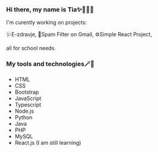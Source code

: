 ### Hi there, my name is Tia✨👩🏻‍💻
I'm curently working on projects:

 🩺E-zdravje,
 📨Spam Filter on Gmail,
 ⚙️Simple React Project,

all for school needs.

### My tools and technologies🪄📃
* HTML
* CSS
* Bootstrap
* JavaScript
* Typescript
* Node.js
* Python
* Java
* PHP
* MySQL
* React.js (I am still learning)
